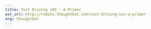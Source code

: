 ```yaml
---
title: Test Driving iOS - A Primer
ext_url: http://robots.thoughtbot.com/test-driving-ios-a-primer
org: thoughtbot
---
```

